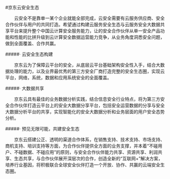 #京东云安全生态

&emsp;&emsp;云安全不是靠单一某个企业就能全部完成，云安全需要有云服务供应商、安全合作伙伴与用户的共同打造。希望通过构建云服务安全生态与云服务安全大数据共享平台来提升整个中国云计算安全服务能力，让的安全合作伙伴从单一安全产品功能和性能的比拼升级到云计算安全数据运营能力竞争，从业务角度洞悉安全问题，做到全面覆盖、合作共赢。

#####· 云安全生态构建

&emsp;&emsp;京东云为了保障云平台的安全，从底层云平台基础架构安全性入手，结合大数据处理的能力，以及业界最优秀的第三方安全厂商打造完整的安全生态圈，实现云平台，网络，系统，数据和应用系统安全的全面覆盖。

#####· 大数据共享

&emsp;&emsp;京东云具有最佳的业务数据分析实践，结合信息安全行业特点，将为第三方安全合作伙伴打造云平台上的安全大数据分享平台，包括安全运营数据的分享与安全大数据分析平台的共享，实现智能化的安全大数据分析和业务层面的用户安全态势分析。

#####· 预见无限可能，共建安全生态

&emsp;&emsp;京东云搭建公正、透明的渠道合作体系，在销售支持、技术支持、市场支持、商机支持、培训支持等方面，为合作伙伴提供全方面的业务支撑，并本着“不碰用户、不碰数据、不碰应用”的原则，与安全合作伙伴能力共享、资源共享、利润共享、生态共享，与合作伙伴展开深层次的合作，创造全新的“互联网+”解决方案，培养行业基因，将积极联合全球安全伙伴打造一个开放、协作、共赢的云端安全生态圈。
